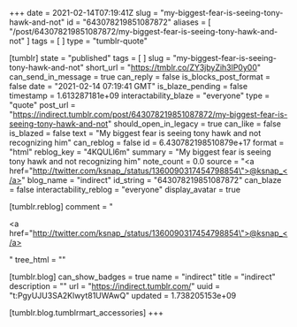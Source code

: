 +++
date = 2021-02-14T07:19:41Z
slug = "my-biggest-fear-is-seeing-tony-hawk-and-not"
id = "643078219851087872"
aliases = [ "/post/643078219851087872/my-biggest-fear-is-seeing-tony-hawk-and-not" ]
tags = [ ]
type = "tumblr-quote"

[tumblr]
state = "published"
tags = [ ]
slug = "my-biggest-fear-is-seeing-tony-hawk-and-not"
short_url = "https://tmblr.co/ZY3jbyZih3lP0y00"
can_send_in_message = true
can_reply = false
is_blocks_post_format = false
date = "2021-02-14 07:19:41 GMT"
is_blaze_pending = false
timestamp = 1.613287181e+09
interactability_blaze = "everyone"
type = "quote"
post_url = "https://indirect.tumblr.com/post/643078219851087872/my-biggest-fear-is-seeing-tony-hawk-and-not"
should_open_in_legacy = true
can_like = false
is_blazed = false
text = "My biggest fear is seeing tony hawk and not recognizing him"
can_reblog = false
id = 6.430782198510879e+17
format = "html"
reblog_key = "4KQULl6m"
summary = "My biggest fear is seeing tony hawk and not recognizing him"
note_count = 0.0
source = "<a href=\"http://twitter.com/ksnap_/status/1360090317454798854\">@ksnap_</a>"
blog_name = "indirect"
id_string = "643078219851087872"
can_blaze = false
interactability_reblog = "everyone"
display_avatar = true

[tumblr.reblog]
comment = "<p><a href=\"http://twitter.com/ksnap_/status/1360090317454798854\">@ksnap_</a></p>"
tree_html = ""

[tumblr.blog]
can_show_badges = true
name = "indirect"
title = "indirect"
description = ""
url = "https://indirect.tumblr.com/"
uuid = "t:PgyUJU3SA2Klwyt81UWAwQ"
updated = 1.738205153e+09

[tumblr.blog.tumblrmart_accessories]
+++
